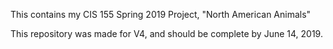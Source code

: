 This contains my CIS 155 Spring 2019 Project, "North American Animals"

This repository was made for V4, and should be complete by June 14, 2019.